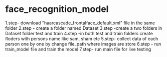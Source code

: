 # face_recognition_model
1.step- download "haarcascade_frontalface_default.xml" file in the same folder
2.step - create a folder named Dataset
3.step -create a two folders in Dataset folder test and train
4.step -in both test and train folders create floders with persons name like sam, sham etc 
5.step- collect data of each person one by one by change file_path where images are store
6.step - run train_model file and train the model
7.step-  run main file for live testing
